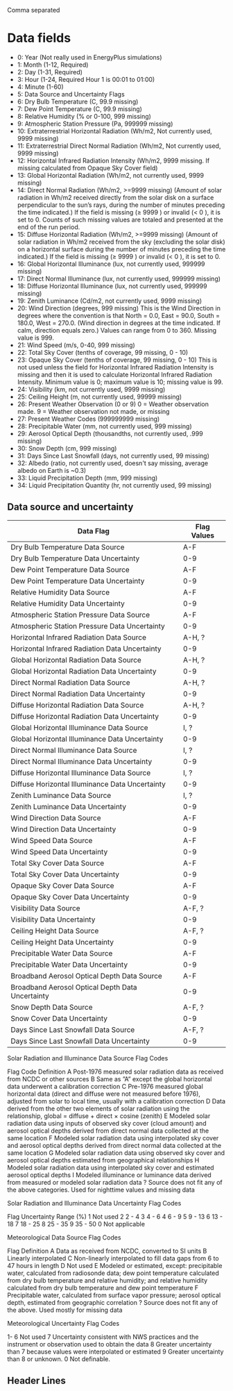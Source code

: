 Comma separated

# Data fields

- 0: Year (Not really used in EnergyPlus simulations)
- 1: Month (1-12, Required)
- 2: Day (1-31, Required)
- 3: Hour (1-24, Required Hour 1 is 00:01 to 01:00)
- 4: Minute (1-60)
- 5: Data Source and Uncertainty Flags
- 6: Dry Bulb Temperature (C, 99.9 missing)
- 7: Dew Point Temperature (C, 99.9 missing)
- 8: Relative Humidity (% or 0-100, 999 missing)
- 9: Atmospheric Station Pressure (Pa, 999999 missing)
- 10: Extraterrestrial Horizontal Radiation (Wh/m2, Not currently used, 9999 missing)
- 11: Extraterrestrial Direct Normal Radiation (Wh/m2, Not currently used, 9999 missing)
- 12: Horizontal Infrared Radiation Intensity (Wh/m2, 9999 missing. If missing calculated from Opaque Sky Cover field)
- 13: Global Horizontal Radiation (Wh/m2, not currently used, 9999 missing)
- 14: Direct Normal Radiation (Wh/m2,  >=9999 missing) (Amount of solar radiation in Wh/m2 received directly from the solar disk on a surface perpendicular to the sun’s rays, during the number of minutes preceding the time indicated.) If the field is missing (≥ 9999 ) or invalid (< 0 ), it is set to 0. Counts of such missing values are totaled and presented at the end of the run period.
- 15: Diffuse Horizontal Radiation (Wh/m2, >=9999 missing) (Amount of solar radiation in Wh/m2 received from the sky (excluding the solar disk) on a horizontal surface during the number of minutes preceding the time indicated.) If the field is missing (≥ 9999 ) or invalid (< 0 ), it is set to 0.
- 16: Global Horizontal Illuminance (lux, not currently used, 999999 missing)
- 17: Direct Normal Illuminance (lux, not currently used, 999999 missing)
- 18: Diffuse Horizontal Illuminance (lux, not currently used, 999999 missing)
- 19: Zenith Luminance (Cd/m2, not currently used, 9999 missing)
- 20: Wind Direction (degrees, 999 missing) This is the Wind Direction in degrees where the convention is that North = 0.0, East = 90.0, South = 180.0, West = 270.0. (Wind direction in degrees at the time indicated. If calm, direction equals zero.) Values can range from 0 to 360. Missing value is 999.
- 21: Wind Speed (m/s, 0-40, 999 missing)
- 22: Total Sky Cover (tenths of coverage, 99 missing, 0 - 10)
- 23: Opaque Sky Cover (tenths of coverage, 99 missing, 0 - 10) This is not used unless the field for Horizontal Infrared Radiation Intensity is missing and then it is used to calculate Horizontal Infrared Radiation Intensity. Minimum value is 0; maximum value is 10; missing value is 99.
- 24: Visibility (km, not currently used, 9999 missing)
- 25: Ceiling Height (m, not currently used, 99999 missing)
- 26: Present Weather Observation (0 or 9) 0 = Weather observation made. 9 = Weather observation not made, or missing
- 27: Present Weather Codes (999999999 missing)
- 28: Precipitable Water (mm, not currently used, 999 missing)
- 29: Aerosol Optical Depth (thousandths, not currently used, .999 missing)
- 30: Snow Depth (cm, 999 missing)
- 31: Days Since Last Snowfall (days, not currently used, 99 missing)
- 32: Albedo (ratio, not currently used, doesn't say missing, average albedo on Earth is ~0.3)
- 33: Liquid Precipitation Depth (mm, 999 missing)
- 34: Liquid Precipitation Quantity (hr, not currently used, 99 missing)


## Data source and uncertainty

Data Flag                                        | Flag Values
-------------------------------------------------|------------
Dry Bulb Temperature Data Source                 | A-F
Dry Bulb Temperature Data Uncertainty            | 0-9
Dew Point Temperature Data Source                | A-F
Dew Point Temperature Data Uncertainty           | 0-9
Relative Humidity Data Source                    | A-F
Relative Humidity Data Uncertainty               | 0-9
Atmospheric Station Pressure Data Source         | A-F
Atmospheric Station Pressure Data Uncertainty    | 0-9
Horizontal Infrared Radiation Data Source        | A-H, ?
Horizontal Infrared Radiation Data Uncertainty   | 0-9
Global Horizontal Radiation Data Source          | A-H, ?
Global Horizontal Radiation Data Uncertainty     | 0-9
Direct Normal Radiation Data Source              | A-H, ?
Direct Normal Radiation Data Uncertainty         | 0-9
Diffuse Horizontal Radiation Data Source         | A-H, ?
Diffuse Horizontal Radiation Data Uncertainty    | 0-9
Global Horizontal Illuminance Data Source        | I, ?
Global Horizontal Illuminance Data Uncertainty   | 0-9
Direct Normal Illuminance Data Source            | I, ?
Direct Normal Illuminance Data Uncertainty       | 0-9
Diffuse Horizontal Illuminance Data Source       | I, ?
Diffuse Horizontal Illuminance Data Uncertainty  | 0-9
Zenith Luminance Data Source                     | I, ?
Zenith Luminance Data Uncertainty                | 0-9
Wind Direction Data Source                       | A-F
Wind Direction Data Uncertainty                  | 0-9
Wind Speed Data Source                           | A-F
Wind Speed Data Uncertainty                      | 0-9
Total Sky Cover Data Source                      | A-F
Total Sky Cover Data Uncertainty                 | 0-9
Opaque Sky Cover Data Source                     | A-F
Opaque Sky Cover Data Uncertainty                | 0-9
Visibility Data Source                           | A-F, ?
Visibility Data Uncertainty                      | 0-9
Ceiling Height Data Source                       | A-F, ?
Ceiling Height Data Uncertainty                  | 0-9
Precipitable Water Data Source                   | A-F
Precipitable Water Data Uncertainty              | 0-9
Broadband Aerosol Optical Depth Data Source      | A-F
Broadband Aerosol Optical Depth Data Uncertainty | 0-9
Snow Depth Data Source                           | A-F, ?
Snow Cover Data Uncertainty                      | 0-9
Days Since Last Snowfall Data Source             | A-F, ?
Days Since Last Snowfall Data Uncertainty        | 0-9

Solar Radiation and Illuminance Data Source Flag Codes

Flag Code Definition
A Post-1976 measured solar radiation data as received from NCDC or other sources
B Same as ”A” except the global horizontal data underwent a calibration correction
C Pre-1976 measured global horizontal data (direct and diffuse were not measured before 1976), adjusted from solar to local time, usually with a calibration correction
D Data derived from the other two elements of solar radiation using the relationship, global = diffuse + direct × cosine (zenith)
E Modeled solar radiation data using inputs of observed sky cover (cloud amount) and aerosol optical depths derived from direct normal data collected at the same location
F Modeled solar radiation data using interpolated sky cover and aerosol optical depths derived from direct normal data collected at the same location
G Modeled solar radiation data using observed sky cover and aerosol optical depths estimated from geographical relationships
H Modeled solar radiation data using interpolated sky cover and estimated aerosol optical depths
I Modeled illuminance or luminance data derived from measured or modeled solar radiation data
? Source does not fit any of the above categories. Used for nighttime values and missing data

Solar Radiation and Illuminance Data Uncertainty Flag Codes

Flag Uncertainty Range (%)
1 Not used
2 2 - 4
3 4 - 6
4 6 - 9
5 9 - 13
6 13 - 18
7 18 - 25
8 25 - 35
9 35 - 50
0 Not applicable



Meteorological Data Source Flag Codes

Flag Definition
A Data as received from NCDC, converted to SI units
B Linearly interpolated
C Non-linearly interpolated to fill data gaps from 6 to 47 hours in length
D Not used
E Modeled or estimated, except: precipitable water, calculated from radiosonde data; dew point temperature calculated from dry bulb temperature and relative humidity; and relative humidity calculated from dry bulb temperature and dew point temperature
F Precipitable water, calculated from surface vapor pressure; aerosol optical depth, estimated from geographic correlation
? Source does not fit any of the above. Used mostly for missing data

Meteorological Uncertainty Flag Codes

1- 6 Not used
7 Uncertainty consistent with NWS practices and the instrument or observation used to obtain the data
8 Greater uncertainty than 7 because values were interpolated or estimated
9 Greater uncertainty than 8 or unknown.
0 Not definable.


## Header Lines
